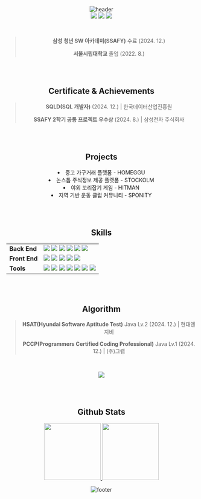 <div align="center">

![header](https://capsule-render.vercel.app/api?type=waving&color=timeGradient&section=header&text=Welcome%20to%20Kyubin's%20GitHub%20👋&animation=twinkling&fontSize=30&fontAlignY=35&fontAlign=50&height=180)
<br>
<a href="https://solved.ac/kevinlee94"><img src="http://mazassumnida.wtf/api/mini/generate_badge?boj=kevinlee94"></a>
<a href="mailto:kyubin.dev@gmail.com"><img src="https://img.shields.io/badge/kyubin.dev-EA4335?style=flat&logo=gmail&logoColor=white"></a>
<a href="https://velog.io/@kevinlee94/series"><img src="https://img.shields.io/badge/kevinlee94-20C997?style=flat&logo=velog&logoColor=white"></a>

<br>

> **삼성 청년 SW 아카데미(SSAFY)** 수료 (2024. 12.)
>
> **서울시립대학교** 졸업 (2022. 8.)

<br><br>

## Certificate & Achievements

<!-- **정보처리기사** (2024. 10.) > <br> 한국산업인력공단 -->
> **SQLD(SQL 개발자)** (2024. 12.) | 한국데이터산업진흥원
>
> **SSAFY 2학기 공통 프로젝트 우수상** (2024. 8.) | 삼성전자 주식회사

<br><br>

## Projects

<li>중고 가구거래 플랫폼 - HOMEGGU</li>
<li>논스톱 주식정보 제공 플랫폼 - STOCKOLM</li>
<li>야외 꼬리잡기 게임 - HITMAN</li>
<li>지역 기반 운동 클럽 커뮤니티 - SPONITY</li>

<br><br>

## Skills
<table>
<tr>
	<td><b>Back End</b></td>
	<td>
    <img src="https://img.shields.io/badge/java-%23ED8B00.svg?style=for-the-badge&logo=openjdk&logoColor=white"/>
    <img src="https://img.shields.io/badge/Spring Boot-6DB33F?style=for-the-badge&logo=Spring Boot&logoColor=white"/>
    <img src="https://img.shields.io/badge/JWT-000000?style=for-the-badge&logo=JSON Web Tokens&logoColor=white"/>
    <img src="https://img.shields.io/badge/mysql-4479A1.svg?style=for-the-badge&logo=mysql&logoColor=white"/>
    <img src="https://img.shields.io/badge/JPA-59666C?style=for-the-badge&logo=Hibernate&logoColor=white"/>
    <img src="https://img.shields.io/badge/Gradle-C71A36?style=for-the-badge&logo=Gradle&logoColor=white"/>
	</td>
</tr>

<tr>
	<td><b>Front End</b></td>
	<td>
    <img src="https://img.shields.io/badge/javascript-F7DF1E?style=for-the-badge&logo=javascript&logoColor=black">
    <img src="https://img.shields.io/badge/React-61DAFB?style=for-the-badge&logo=React&logoColor=black">
    <img src="https://img.shields.io/badge/Vue.js-4FC08D?style=for-the-badge&logo=Vue.js&logoColor=white">
    <img src="https://img.shields.io/badge/Tailwind CSS-06B6D4?style=for-the-badge&logo=TailwindCSS&logoColor=white">
    <img src="https://img.shields.io/badge/shadcn/ui-000000?style=for-the-badge&logo=shadcnui" />
	</td>
</tr>

<tr>
	<td><b>Tools</b></td>
	<td>
		<img src="https://img.shields.io/badge/GitHub-181717?style=for-the-badge&logo=GitHub&logoColor=white">
    <img src="https://img.shields.io/badge/GitLab-FC6D26?style=for-the-badge&logo=GitLab&logoColor=white">
    <img src="https://img.shields.io/badge/Jira-0052CC?style=for-the-badge&logo=Jira&logoColor=white">
    <img src="https://img.shields.io/badge/Notion-000000?style=for-the-badge&logo=Notion&logoColor=white">
    <img src="https://img.shields.io/badge/Figma-F24E1E?style=for-the-badge&logo=Figma&logoColor=white">
    <img src="https://img.shields.io/badge/VS%20Code-0078d7.svg?style=for-the-badge&logo=visual-studio-code&logoColor=white" />
    <img src="https://img.shields.io/badge/IntelliJIDEA-000000.svg?style=for-the-badge&logo=intellij-idea&logoColor=white" />
	</td>
</tr>
</table>

<br><br>

## Algorithm
> **HSAT(Hyundai Software Aptitude Test)** Java Lv.2 (2024. 12.) | 현대엔지비
>
> **PCCP(Programmers Certified Coding Professional)** Java Lv.1 (2024. 12.) | (주)그렙
>
<br>

<a href="https://solved.ac/kevinlee94"><img src="http://mazassumnida.wtf/api/v2/generate_badge?boj=kevinlee94"></a>

<br><br>

## Github Stats

<a href="https://github.com/kevinlee94/github-readme-stats">
<img src="https://github-readme-stats.vercel.app/api?username=kevinlee94&show_icons=true&include_all_commits=true" style="height:150px;">
<img src="https://github-readme-stats.vercel.app/api/top-langs/?username=kevinlee94&layout=compact" style="height:150px;">
</a>

![footer](https://capsule-render.vercel.app/api?type=waving&color=timeGradient&section=footer&text=Thank%20You%20!&animation=twinkling&fontSize=30&fontAlignY=65&fontAlign=80&height=180)
</div>
